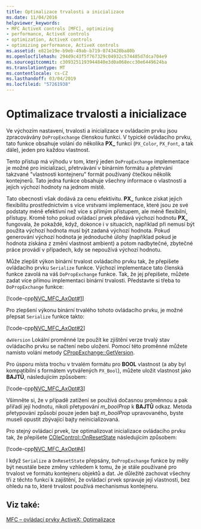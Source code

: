 ```yaml
---
title: Optimalizace trvalosti a inicializace
ms.date: 11/04/2016
helpviewer_keywords:
- MFC ActiveX controls [MFC], optimizing
- performance, ActiveX controls
- optimization, ActiveX controls
- optimizing performance, ActiveX controls
ms.assetid: e821e19e-b9eb-49ab-b719-0743420ba80b
ms.openlocfilehash: 294d9c43f5f767329c04932c574485d7dca704e9
ms.sourcegitcommit: c3093251193944840e3d0a068ecc30e6449624ba
ms.translationtype: MT
ms.contentlocale: cs-CZ
ms.lasthandoff: 03/04/2019
ms.locfileid: "57261938"
---
```

# <a name="optimizing-persistence-and-initialization"></a>Optimalizace trvalosti a inicializace

Ve výchozím nastavení, trvalosti a inicializace v ovládacím prvku jsou zpracovávány `DoPropExchange` členskou funkci. V typické ovládacího prvku, tato funkce obsahuje volání do několika **PX_** funkcí (`PX_Color`, `PX_Font`, a tak dále), jeden pro každou vlastnost.

Tento přístup má výhodu v tom, který jeden `DoPropExchange` implementace je možné pro inicializaci, přetrvávání v binárním formátu a přetrvání takzvané "vlastnosti kontejneru" formát používaný čtečkou několik kontejnerů. Tato jedna funkce obsahuje všechny informace o vlastnosti a jejich výchozí hodnoty na jednom místě.

Tato obecnosti však dodává za cenu efektivitu. **PX_** funkce získat jejich flexibilitu prostřednictvím s více vrstvami implementace, které jsou ze své podstaty méně efektivní než více s přímým přístupem, ale méně flexibilní, přístupy. Kromě toho pokud ovládací prvek předává výchozí hodnotu **PX_** fungovala, že pokaždé, když, dokonce i v situacích, například při nemusí být použita výchozí hodnota musí být zadaná výchozí hodnota. Pokud generování výchozí hodnota je jednoduché úlohy (například pokud je hodnota získána z změní vlastnost ambient) a potom nadbytečné, zbytečné práce provádí v případech, kdy se nepoužívá výchozí hodnotu.

Může zlepšit výkon binární trvalost ovládacího prvku tak, že přepíšete ovládacího prvku `Serialize` funkce. Výchozí implementace tato členská funkce zavolá na váš `DoPropExchange` funkce. Tak, že jej přepíšete, můžete zadat více přímou implementaci binární trvalosti. Představte si třeba to `DoPropExchange` funkce:

[!code-cpp[NVC_MFC_AxOpt#1](../mfc/codesnippet/cpp/optimizing-persistence-and-initialization_1.cpp)]

Pro zlepšení výkonu binární trvalého tohoto ovládacího prvku, je možné přepsat `Serialize` funkce takto:

[!code-cpp[NVC_MFC_AxOpt#2](../mfc/codesnippet/cpp/optimizing-persistence-and-initialization_2.cpp)]

`dwVersion` Lokální proměnné lze použít ke zjištění verze trvalý stav ovládacího prvku se načtení nebo uložení. Pomocí této proměnné můžete namísto volání metody [CPropExchange::GetVersion](../mfc/reference/cpropexchange-class.md#getversion).

Pro úsporu místa trochu v trvalém formátu pro **BOOL** vlastnost (a aby byl kompatibilní s formátem vytvářených `PX_Bool`), můžete uložit vlastnost jako **BAJTŮ**, následujícím způsobem:

[!code-cpp[NVC_MFC_AxOpt#3](../mfc/codesnippet/cpp/optimizing-persistence-and-initialization_3.cpp)]

Všimněte si, že v případě zatížení se používá dočasnou proměnnou a pak přiřadí její hodnotu, nikoli přetypování *m_boolProp* k **BAJTŮ** odkaz. Metoda přetypování způsobí pouze jeden bajt *m_boolProp* upravovaného, byste museli opustit zbývající bajty neinicializovaná.

Pro stejný ovládací prvek, lze optimalizovat inicializace ovládacího prvku tak, že přepíšete [COleControl::OnResetState](../mfc/reference/colecontrol-class.md#onresetstate) následujícím způsobem:

[!code-cpp[NVC_MFC_AxOpt#4](../mfc/codesnippet/cpp/optimizing-persistence-and-initialization_4.cpp)]

I když `Serialize` a `OnResetState` přepsány, `DoPropExchange` funkce by měly být neustále beze změny vzhledem k tomu, že je stále používané pro trvalost ve formátu kontejneru objektů a dat. Je důležité zachovat všechny tři z těchto funkcí k zajištění, že ovládací prvek spravuje její vlastnosti, bez ohledu na to, které trvalost používá mechanismus kontejneru.

## <a name="see-also"></a>Viz také:

[MFC – ovládací prvky ActiveX: Optimalizace](../mfc/mfc-activex-controls-optimization.md)
